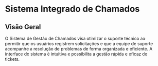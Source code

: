 # Sistema Integrado de Chamados
## Visão Geral 
O Sistema de Gestão de Chamados visa otimizar o suporte técnico ao permitir que os usuários registrem solicitações e que a equipe de suporte acompanhe a resolução de problemas de forma organizada e eficiente. A interface do sistema é intuitiva e possibilita a gestão rápida e eficaz de tickets.
